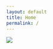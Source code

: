 ```yaml
---
layout: default
title: Home
permalink: /
---
```


<img src="juliocedillo.github.io/military/assets/images/branches.png" align="center">
